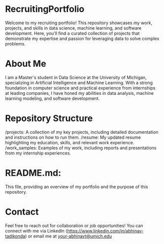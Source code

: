 # RecruitingPortfolio
Welcome to my recruiting portfolio! This repository showcases my work, projects, and skills in data science, machine learning, and software development. Here, you'll find a curated collection of projects that demonstrate my expertise and passion for leveraging data to solve complex problems.

# About Me
I am a Master's student in Data Science at the University of Michigan, specializing in Artificial Intelligence and Machine Learning. With a strong foundation in computer science and practical experience from internships at leading companies, I have honed my abilities in data analysis, machine learning modeling, and software development.

# Repository Structure
/projects: A collection of my key projects, including detailed documentation and instructions on how to run them.
/resume: My updated resume highlighting my education, skills, and relevant work experience.
/work_samples: Examples of my work, including reports and presentations from my internship experiences.

# README.md: 
This file, providing an overview of my portfolio and the purpose of this repository.

# Contact
Feel free to reach out for collaboration or job opportunities! You can connect with me via LinkedIn (https://www.linkedin.com/in/abhinav-tadikonda) or email me at your-abhinavt@umich.edu
